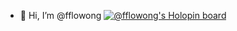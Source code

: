 - 👋 Hi, I’m @fflowong
[![@fflowong's Holopin board](https://holopin.me/fflowong)](https://holopin.io/@fflowong)

<!---
fflowong/fflowong is a ✨ special ✨ repository because its `README.md` (this file) appears on your GitHub profile.
You can click the Preview link to take a look at your changes.
--->
